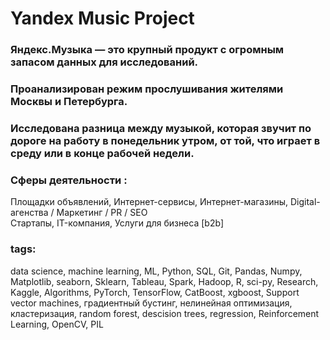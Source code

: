 # Yandex Music Project

### Яндекс.Музыка — это крупный продукт с огромным запасом данных для исследований. 
### Проанализирован режим прослушивания жителями Москвы и Петербурга.
### Исследована разница между музыкой, которая звучит по дороге на работу в понедельник утром, от той, что играет в среду или в конце рабочей недели.

### Сферы деятельности : 
Площадки объявлений, Интернет-сервисы, Интернет-магазины, Digital-агенства / Маркетинг / PR / SEO<br>
Стартапы, IT-компания, Услуги для бизнеса [b2b] 

### tags:
data science, machine learning, ML, Python, SQL, Git, Pandas, Numpy, Matplotlib, seaborn, Sklearn, Tableau, Spark, Hadoop, R, sci-py, Research, Kaggle, Algorithms, PyTorch, TensorFlow, CatBoost, xgboost, Support vector machines,  градиентный бустинг, нелинейная оптимизация, кластеризация, random forest, descision trees,  regression,  Reinforcement Learning, OpenCV, PIL

